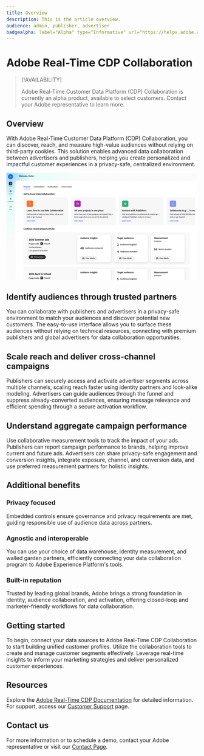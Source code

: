 ```yaml
---
title: Overview
description: This is the article overview.
audience: admin, publisher, advertiser
badgealpha: label="Alpha" type="Informative" url="https://helpx.adobe.com/legal/product-descriptions/real-time-customer-data-platform-b2b-edition-prime-and-ultimate-packages.html newtab=true"
---
```


# Adobe Real-Time CDP Collaboration

>[!AVAILABILITY]
>
>Adobe Real-Time Customer Data Platform (CDP) Collaboration is currently an alpha product, available to select customers. Contact your Adobe representative to learn more. 

## Overview

With Adobe Real-Time Customer Data Platform (CDP) Collaboration, you can discover, reach, and measure high-value audiences without relying on third-party cookies. This solution enables advanced data collaboration between advertisers and publishers, helping you create personalized and impactful customer experiences in a privacy-safe, centralized environment.

![Real-Time CDP Collaboration homepage](/help/assets/overview/homepage.png)

## Identify audiences through trusted partners

You can collaborate with publishers and advertisers in a privacy-safe environment to match your audiences and discover potential new customers. The easy-to-use interface allows you to surface these audiences without relying on technical resources, connecting with premium publishers and global advertisers for data collaboration opportunities.

## Scale reach and deliver cross-channel campaigns

Publishers can securely access and activate advertiser segments across multiple channels, scaling reach faster using identity partners and look-alike modeling. Advertisers can guide audiences through the funnel and suppress already-converted audiences, ensuring message relevance and efficient spending through a secure activation workflow.

## Understand aggregate campaign performance

Use collaborative measurement tools to track the impact of your ads. Publishers can report campaign performance to brands, helping improve current and future ads. Advertisers can share privacy-safe engagement and conversion insights, integrate exposure, channel, and conversion data, and use preferred measurement partners for holistic insights.

## Additional benefits

### Privacy focused

Embedded controls ensure governance and privacy requirements are met, guiding responsible use of audience data across partners.

### Agnostic and interoperable

You can use your choice of data warehouse, identity measurement, and walled garden partners, efficiently connecting your data collaboration program to Adobe Experience Platform's tools.

### Built-in reputation

Trusted by leading global brands, Adobe brings a strong foundation in identity, audience collaboration, and activation, offering closed-loop and marketer-friendly workflows for data collaboration.

## Getting started

To begin, connect your data sources to Adobe Real-Time CDP Collaboration to start building unified customer profiles. Utilize the collaboration tools to create and manage customer segments effectively. Leverage real-time insights to inform your marketing strategies and deliver personalized customer experiences.

## Resources

Explore the [Adobe Real-Time CDP Documentation](https://experienceleague.adobe.com/docs/experience-platform/rtcdp/overview.html) for detailed information. For support, access our [Customer Support](https://business.adobe.com/support.html) page.

## Contact us

For more information or to schedule a demo, contact your Adobe representative or visit our [Contact Page](https://business.adobe.com/contact.html).


